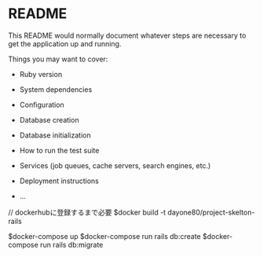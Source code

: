 # README

This README would normally document whatever steps are necessary to get the
application up and running.

Things you may want to cover:

* Ruby version

* System dependencies

* Configuration

* Database creation

* Database initialization

* How to run the test suite

* Services (job queues, cache servers, search engines, etc.)

* Deployment instructions

* ...

// dockerhubに登録するまで必要
$docker build -t dayone80/project-skelton-rails

$docker-compose up
$docker-compose run rails db:create
$docker-compose run rails db:migrate
